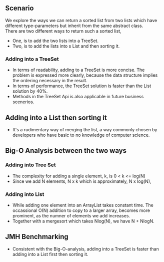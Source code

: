 ## Scenario
We explore the ways we can return a sorted list from two lists which have different type-parameters but inherit from the same abstract class.  
There are two different ways to return such a sorted list,
  * One, is to add the two lists into a TreeSet.
  * Two, is to add the lists into s List and then sorting it.

### Adding into a TreeSet
* In terms of readability, adding to a TreeSet is more concise. The problem is expressed more clearly, because the data structure implies the ordering necessary in the result.
* In terms of performance, the TreeSet solution is faster than the List solution by 40%.
* Methods in the TreeSet Api is also applicable in future business scenerios.

## Adding into a List then sorting it
* It's a rudimentary way of merging the list, a way commonly chosen by developers who have basic to no knowledge of computer science.

## Big-O Analysis between the two ways
### Adding into Tree Set
* The complexity for adding a single element, k, is 0 < k <= log(N)
* Since we add N elements, N x k which is approximately, N x log(N),
### Adding into List 
* While adding one element into an ArrayList takes constant time. The occassional O(N) addition to copy to a larger array, becomes more prominent, as the numner of elements we add increases.
* Together with a mergesort which takes Nlog(N), we have N + NlogN.

## JMH Benchmarking
* Consistent with the Big-O-analysis, adding into a TreeSet is faster than adding into a List first then sorting it.

